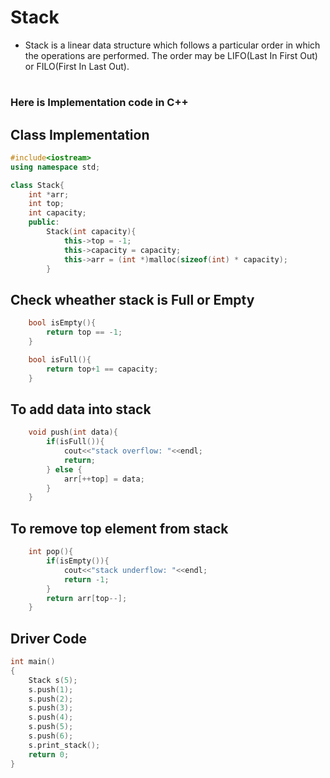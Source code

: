 # Stack

* Stack is a linear data structure which follows a particular order in which the operations are performed. The order may be LIFO(Last In First Out) or FILO(First In Last Out).
#

### Here is Implementation code in C++
<p></p>

## Class Implementation

```cpp
#include<iostream>
using namespace std;

class Stack{
    int *arr;
    int top;
    int capacity;
    public:
        Stack(int capacity){
            this->top = -1;
            this->capacity = capacity;
            this->arr = (int *)malloc(sizeof(int) * capacity);
        }
```

## Check wheather stack is Full or Empty
```cpp
    bool isEmpty(){
        return top == -1;
    }

    bool isFull(){
        return top+1 == capacity;
    }
```

## To add data into stack
```cpp
    void push(int data){
        if(isFull()){
            cout<<"stack overflow: "<<endl;
            return;
        } else {
            arr[++top] = data;
        }
    }
```
## To remove top element from stack
```cpp 
    int pop(){
        if(isEmpty()){
            cout<<"stack underflow: "<<endl;
            return -1;
        }
        return arr[top--];
    }
```
## Driver Code
```cpp
int main()
{
    Stack s(5);
    s.push(1);
    s.push(2);
    s.push(3);
    s.push(4);
    s.push(5);
    s.push(6);
    s.print_stack();
    return 0;
}
```